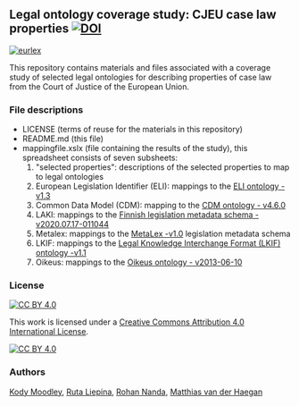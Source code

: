 ## Legal ontology coverage study: CJEU case law properties [![DOI](https://zenodo.org/badge/406498776.svg)](https://zenodo.org/badge/latestdoi/406498776)


[<img src="https://peacepalacelibrary.nl/sites/default/files/styles/featured_image/public/2020-05/EUR-Lex_0.jpg" alt="eurlex" title="eurlex" />](http://eur-lex.europa.eu/homepage.html)

This repository contains materials and files associated with a coverage study of selected legal ontologies for describing properties of case law from the Court of Justice of the European Union.

### File descriptions

+ LICENSE (terms of reuse for the materials in this repository)
+ README.md (this file)
+ mappingfile.xslx (file containing the results of the study), this spreadsheet consists of seven subsheets:
    1. "selected properties": descriptions of the selected properties to map to legal ontologies
    2. European Legislation Identifier (ELI): mappings to the [ELI ontology - v1.3](https://op.europa.eu/documents/3938058/7399866/eli.owl)
    3. Common Data Model (CDM): mapping to the [CDM ontology - v4.6.0](https://op.europa.eu/o/opportal-service/euvoc-download-handler?cellarURI=http%3A%2F%2Fpublications.europa.eu%2Fresource%2Fcellar%2F0041595b-2d9d-11eb-b27b-01aa75ed71a1.0001.01%2FDOC_1&fileName=cdm.rdf)
    4. LAKI: mappings to the [Finnish legislation metadata schema - v2020.07.17-011044](https://databus.dbpedia.org/ontologies/purl.org/finlex--schema--laki)
    5. Metalex: mappings to the [MetaLex -v1.0](http://www.metalex.eu/metalex-cen.owl) legislation metadata schema
    6. LKIF: mappings to the [Legal Knowledge Interchange Format (LKIF) ontology -v1.1](https://github.com/RinkeHoekstra/lkif-core)
    7. Oikeus: mappings to the [Oikeus ontology - v2013-06-10](https://databus.dbpedia.org/ontologies/purl.org/finlex--schema--oikeus)

### License
[![CC BY 4.0][cc-by-shield]][cc-by]

This work is licensed under a
[Creative Commons Attribution 4.0 International License][cc-by].

[![CC BY 4.0][cc-by-image]][cc-by]

[cc-by]: http://creativecommons.org/licenses/by/4.0/
[cc-by-image]: https://i.creativecommons.org/l/by/4.0/88x31.png
[cc-by-shield]: https://img.shields.io/badge/License-CC%20BY%204.0-lightgrey.svg

### Authors
[Kody Moodley](https://www.maastrichtuniversity.nl/kody.moodley), [Ruta Liepina](https://www.maastrichtuniversity.nl/p70067150), [Rohan Nanda](https://www.maastrichtuniversity.nl/p70070981), [Matthias van der Haegan](https://www.maastrichtuniversity.nl/p70067255)


